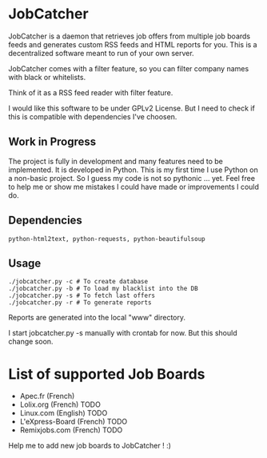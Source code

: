# JobCatcher

JobCatcher is a daemon that retrieves job offers from multiple job boards feeds
and generates custom RSS feeds and HTML reports for you. This is a decentralized
software meant to run of your own server.

JobCatcher comes with a filter feature, so you can filter company names with
black or whitelists.

Think of it as a RSS feed reader with filter feature.

I would like this software to be under GPLv2 License. But I need to check if
this is compatible with dependencies I've choosen.

## Work in Progress

The project is fully in development and many features need to be implemented.
It is developed in Python. This is my first time I use Python on a non-basic
project. So I guess my code is not so pythonic ... yet. Feel free to help me or
show me mistakes I could have made or improvements I could do.

## Dependencies

	python-html2text, python-requests, python-beautifulsoup

## Usage

	./jobcatcher.py -c # To create database
	./jobcatcher.py -b # To load my blacklist into the DB
	./jobcatcher.py -s # To fetch last offers
	./jobcatcher.py -r # To generate reports

Reports are generated into the local "www" directory.

I start jobcatcher.py -s manually with crontab for now. But this should change
soon.

# List of supported Job Boards

- Apec.fr (French)
- Lolix.org (French) TODO
- Linux.com (English) TODO
- L'eXpress-Board (French) TODO
- Remixjobs.com (French) TODO

Help me to add new job boards to JobCatcher ! :)
